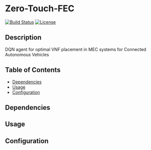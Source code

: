# Zero-Touch-FEC

[![Build Status](https://img.shields.io/travis/yourusername/your-repo.svg)](https://travis-ci.org/yourusername/your-repo)
[![License](https://img.shields.io/badge/license-MIT-blue.svg)](https://github.com/yourusername/your-repo/blob/master/LICENSE)

## Description

DQN agent for optimal VNF placement in MEC systems for Connected Autonomous Vehicles

## Table of Contents

- [Dependencies](#dependencies)
- [Usage](#usage)
- [Configuration](#configuration)


## Dependencies

## Usage

## Configuration


